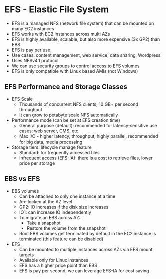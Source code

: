 # EFS - Elastic File System

- EFS is a managed NFS (network file system) that can be mounted on many EC2 instances
- EFS works with EC2 instances across multi AZs
- EFS is highly available, scalable, but also more expensive (3x GP2) than EBS
- EFS is pay per use
- Use cases: content management, web service, data sharing, Wordpress
- Uses NFSv4.1 protocol
- We can use security groups to control access to EFS volumes
- EFS is only compatible with Linux based AMIs (not Windows)

## EFS Performance and Storage Classes

- EFS Scale
    - Thousands of concurrent NFS clients, 10 GB+ per second throughput
    - It can grow to petabyte scale NFS automatically
- Performance mode (can be set at EFS creation time)
    - General purpose (default): recommended for latency-sensitive use cases: web server, CMS, etc.
    - Max I/O - higher latency, throughput, highly parallel, recommended for big data, media processing
- Storage tiers: lifecycle manage feature
    - Standard: for frequently accessed files
    - Infrequent access (EFS-IA): there is a cost to retrieve files, lower price per storage

## EBS vs EFS

- EBS volumes
    - Can be attached to only one instance at a time
    - Are locked at the AZ level
    - GP2: IO increases if the disk size increases
    - IO1: can increase IO independently
    - To migrate an EBS across AZ:
        - Take a snapshot
        - Restore the volume from the snapshot
    - Root EBS volumes get terminated by default in the EC2 instance is terminated (this feature can be disabled)
- EFS
    - Can be mounted to multiple instances across AZs via EFS mount targets
    - Available only for Linux instances
    - EFS has a higher price point than EBS
    - EFS is pay per second, we can leverage EFS-IA for cost saving
